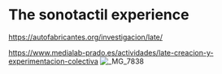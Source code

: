 # The sonotactil experience
https://autofabricantes.org/investigacion/late/

https://www.medialab-prado.es/actividades/late-creacion-y-experimentacion-colectiva
![_MG_7838](https://user-images.githubusercontent.com/42608210/144230460-a851a6f7-d59a-4441-b37a-3419c49c4e3a.JPG)
